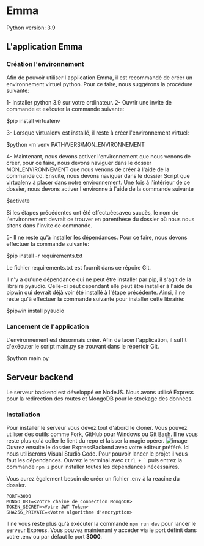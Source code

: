# Emma

Python version: 3.9

## L'application Emma

### Création l'environnement
Afin de pouvoir utiliser l'application Emma, il est recommandé de créer un environnement virtuel python. Pour ce faire, nous suggérons la procédure suivante:

1- Installer python 3.9 sur votre ordinateur.
2- Ouvrir une invite de commande et exécuter la commande suivante:
 
 $pip install virtualenv
 
3- Lorsque virtualenv est installé, il reste à créer l'environnement virtuel:
 
 $python -m venv PATH/VERS/MON_ENVIRONNEMENT

4- Maintenant, nous devons activer l'environnement que nous venons de créer, pour ce faire, nous devons naviguer dans le dosser MON_ENVIRONNEMENT que nous venons de créer à l'aide de la commande cd. Ensuite, nous devons naviguer dans le dossier Script que virtualenv à placer dans notre environnement. Une fois à l'intérieur de ce dossier, nous devons activer l'environne à l'aide de la commande suivante

$activate

Si les étapes précédentes ont été effectuéesavec succès, le nom de l'environnement devrait ce trouver en parenthèse du dossier où nous nous sitons dans l'invite de commande.

5- Il ne reste qu'à installer les dépendances. Pour ce faire, nous devons effectuer la commande suivante:

$pip install -r requirements.txt

Le fichier requirements.txt est fournit dans ce répoire Git.

Il n'y a qu'une dépendance qui ne peut être installer par pip, il s'agit de la libraire pyaudio. Celle-ci peut cependant elle peut être installer à l'aide de pipwin qui devrait déjà voir été installé à l'étape précédente. Ainsi, il ne reste qu'à effectuer la commande suivante pour installer cette librairie:

$pipwin install pyaudio


### Lancement de l'application
L'environnement est désormais créer. Afin de lacer l'application, il suffit d'exécuter le script main.py se trouvant dans le répertoir Git.

$python main.py

## Serveur backend
Le serveur backend est développé en NodeJS. Nous avons utilisé Express pour la redirection des routes et MongoDB pour le stockage des données.

### Installation
Pour installer le serveur vous devez tout d'abord le cloner. Vous pouvez utiliser des outils comme Fork, GitHub pour Windows ou Git Bash. Il ne vous reste plus qu'à coller le lient du repo et laisser la magie opérer.
![image](https://user-images.githubusercontent.com/50884605/155769752-bb0bac1e-8b0e-4f28-91ca-016e271a7b3f.png)
Ouvrez ensuite le dossier ExpressBackend avec votre éditeur préféré. Ici nous utiliserons Visual Studio Code. Pour pouvoir lancer le projet il vous faut les dépendances. Ouvrez le terminal avec <code>Ctrl + \`</code> puis entrez la commande `npm i` pour installer toutes les dépendances nécessaires.

Vous aurez également besoin de créer un fichier .env à la reacine du dossier.
```
PORT=3000
MONGO_URI=<Votre chaîne de connection MongoDB>
TOKEN_SECRET=<Votre JWT Token>
SHA256_PRIVATE=<Votre algorithme d'encryption>
```

Il ne vous reste plus qu'à exécuter la commande `npm run dev` pour lancer le serveur Express. Vous pouvez maintenant y accéder via le port définit dans votre .env ou par défaut le port **3000**.
